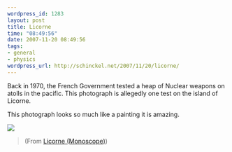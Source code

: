 ```yaml
--- 
wordpress_id: 1283
layout: post
title: Licorne
time: "08:49:56"
date: 2007-11-20 08:49:56
tags: 
- general
- physics
wordpress_url: http://schinckel.net/2007/11/20/licorne/
---
```

Back in 1970, the French Government tested a heap of Nuclear weapons on atolls in the pacific. This photograph is allegedly one test on the island of Licorne.

This photograph looks so much like a painting it is amazing.

![][1]

> (From [Licorne (Monoscope)][2]) 

   [1]: /images/2007/11/www.etre.com-images-blog-frenchnucleartests.jpg
   [2]: http://www.monoscope.com/2007/11/licorne.html

